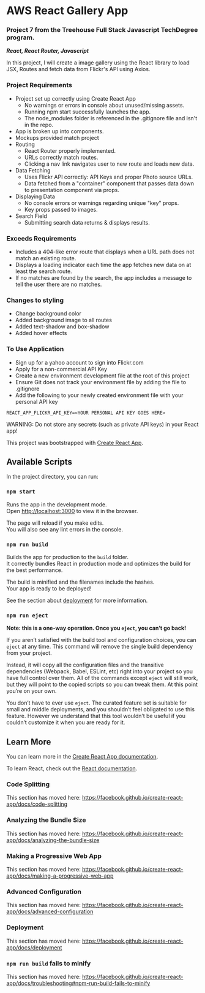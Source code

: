 # AWS React Gallery App

### Project 7 from the Treehouse Full Stack Javascript TechDegree program.

**_React, React Router, Javascript_**

In this project, I will create a image gallery using the React library to load JSX, Routes and fetch data from Flickr's API using Axios.

### Project Requirements

- Project set up correctly using Create React App
  - No warnings or errors in console about unused/missing assets.
  - Running npm start successfully launches the app.
  - The node_modules folder is referenced in the .gitignore file and isn't in the repo.
- App is broken up into components.
- Mockups provided match project
- Routing
  - React Router properly implemented.
  - URLs correctly match routes.
  - Clicking a nav link navigates user to new route and loads new data.
- Data Fetching
  - Uses Flickr API correctly: API Keys and proper Photo source URLs.
  - Data fetched from a "container" component that passes data down to presentation component via props.
- Displaying Data
  - No console errors or warnings regarding unique "key" props.
  - Key props passed to images.
- Search Field
  - Submitting search data returns & displays results.

### Exceeds Requirements

- Includes a 404-like error route that displays when a URL path does not match an existing route.
- Displays a loading indicator each time the app fetches new data on at least the search route.
- If no matches are found by the search, the app includes a message to tell the user there are no matches.

### Changes to styling

- Change background color
- Added background image to all routes
- Added text-shadow and box-shadow
- Added hover effects

### To Use Application

- Sign up for a yahoo account to sign into Flickr.com
- Apply for a non-commercial API Key
- Create a new environment development file at the root of this project
- Ensure Git does not track your environment file by adding the file to .gitignore
- Add the following to your newly created environment file with your personal API key

```
REACT_APP_FLICKR_API_KEY=<YOUR PERSONAL API KEY GOES HERE>
```

WARNING: Do not store any secrets (such as private API keys) in your React app!

This project was bootstrapped with [Create React App](https://github.com/facebook/create-react-app).

## Available Scripts

In the project directory, you can run:

### `npm start`

Runs the app in the development mode.<br>
Open [http://localhost:3000](http://localhost:3000) to view it in the browser.

The page will reload if you make edits.<br>
You will also see any lint errors in the console.

### `npm run build`

Builds the app for production to the `build` folder.<br>
It correctly bundles React in production mode and optimizes the build for the best performance.

The build is minified and the filenames include the hashes.<br>
Your app is ready to be deployed!

See the section about [deployment](https://facebook.github.io/create-react-app/docs/deployment) for more information.

### `npm run eject`

**Note: this is a one-way operation. Once you `eject`, you can’t go back!**

If you aren’t satisfied with the build tool and configuration choices, you can `eject` at any time. This command will remove the single build dependency from your project.

Instead, it will copy all the configuration files and the transitive dependencies (Webpack, Babel, ESLint, etc) right into your project so you have full control over them. All of the commands except `eject` will still work, but they will point to the copied scripts so you can tweak them. At this point you’re on your own.

You don’t have to ever use `eject`. The curated feature set is suitable for small and middle deployments, and you shouldn’t feel obligated to use this feature. However we understand that this tool wouldn’t be useful if you couldn’t customize it when you are ready for it.

## Learn More

You can learn more in the [Create React App documentation](https://facebook.github.io/create-react-app/docs/getting-started).

To learn React, check out the [React documentation](https://reactjs.org/).

### Code Splitting

This section has moved here: https://facebook.github.io/create-react-app/docs/code-splitting

### Analyzing the Bundle Size

This section has moved here: https://facebook.github.io/create-react-app/docs/analyzing-the-bundle-size

### Making a Progressive Web App

This section has moved here: https://facebook.github.io/create-react-app/docs/making-a-progressive-web-app

### Advanced Configuration

This section has moved here: https://facebook.github.io/create-react-app/docs/advanced-configuration

### Deployment

This section has moved here: https://facebook.github.io/create-react-app/docs/deployment

### `npm run build` fails to minify

This section has moved here: https://facebook.github.io/create-react-app/docs/troubleshooting#npm-run-build-fails-to-minify
